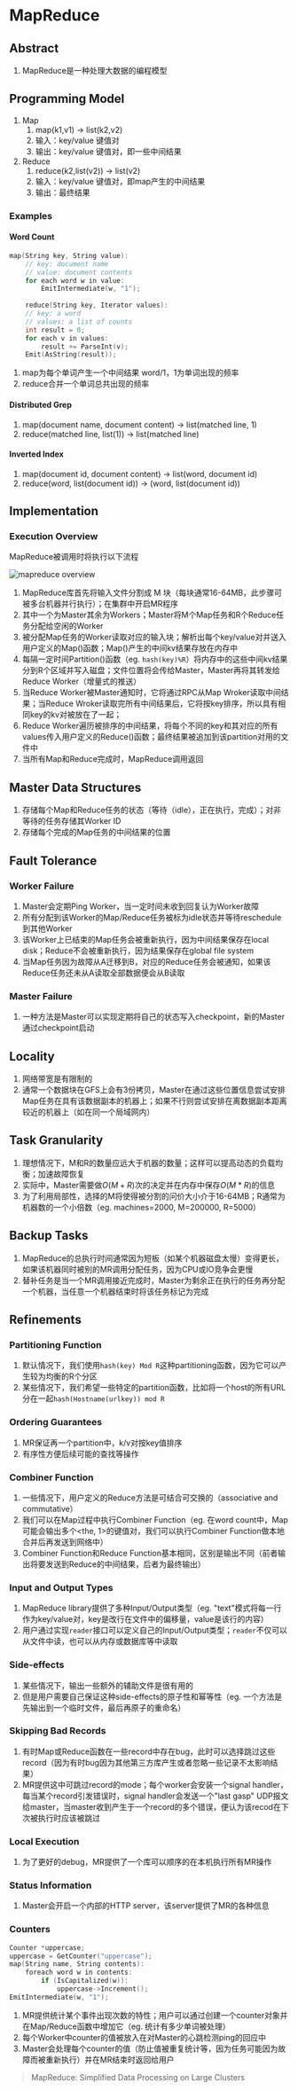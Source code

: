 # MapReduce

## Abstract

1. MapReduce是一种处理大数据的编程模型

## Programming Model

1. Map
   1. map(k1,v1) -> list(k2,v2)
   2. 输入：key/value 键值对
   3. 输出：key/value 键值对，即一些中间结果
2. Reduce
   1. reduce(k2,list(v2)) -> list(v2)
   2. 输入：key/value 键值对，即map产生的中间结果
   3. 输出：最终结果

### Examples

#### Word Count

```cpp
map(String key, String value):
    // key: document name
    // value: document contents
    for each word w in value:
        EmitIntermediate(w, "1");
    
    reduce(String key, Iterator values):
    // key: a word
    // values: a list of counts
    int result = 0;
    for each v in values:
        result += ParseInt(v);
    Emit(AsString(result));
```

1. map为每个单词产生一个中间结果 word/1，1为单词出现的频率
2. reduce合并一个单词总共出现的频率

#### Distributed Grep

1. map(document name, document content) -> list(matched line, 1)
2. reduce(matched line, list(1)) -> list(matched line)

#### Inverted Index

1. map(document id, document content) -> list(word, document id)
2. reduce(word, list(document id)) -> (word, list(document id))

## Implementation

### Execution Overview

MapReduce被调用时将执行以下流程

![mapreduce overview](https://raw.githubusercontent.com/RickyWei/blog/img/img/20210301232911.png)

1. MapReduce库首先将输入文件分割成 M 块（每块通常16-64MB，此步骤可被多台机器并行执行）；在集群中开启MR程序
2. 其中一个为Master其余为Workers；Master将M个Map任务和R个Reduce任务分配给空闲的Worker
3. 被分配Map任务的Worker读取对应的输入块；解析出每个key/value对并送入用户定义的Map()函数；Map()产生的中间kv结果存放在内存中
4. 每隔一定时间Partition()函数（eg. `hash(key)%R`）将内存中的这些中间kv结果分到R个区域并写入磁盘；文件位置将会传给Master，Master再将其转发给Reduce Worker（增量式的推送）
5. 当Reduce Worker被Master通知时，它将通过RPC从Map Wroker读取中间结果；当Reduce Wroker读取完所有中间结果后，它将按key排序，所以具有相同key的kv对被放在了一起；
6. Reduce Worker遍历被排序的中间结果，将每个不同的key和其对应的所有values传入用户定义的Reduce()函数；最终结果被追加到该partition对用的文件中
7. 当所有Map和Reduce完成时，MapReduce调用返回

## Master Data Structures

1. 存储每个Map和Reduce任务的状态（等待（idle），正在执行，完成）；对非等待的任务存储其Worker ID
2. 存储每个完成的Map任务的中间结果的位置

## Fault Tolerance

### Worker Failure

1. Master会定期Ping Worker，当一定时间未收到回复认为Worker故障
2. 所有分配到该Worker的Map/Reduce任务被标为idle状态并等待reschedule到其他Worker
3. 该Worker上已结束的Map任务会被重新执行，因为中间结果保存在local disk；Reduce不会被重新执行，因为结果保存在global file system
4. 当Map任务因为故障从A迁移到B，对应的Reduce任务会被通知，如果该Reduce任务还未从A读取全部数据便会从B读取

### Master Failure

1. 一种方法是Master可以实现定期将自己的状态写入checkpoint，新的Master通过checkpoint启动

## Locality

1. 网络带宽是有限制的
2. 通常一个数据块在GFS上会有3份拷贝，Master在通过这些位置信息尝试安排Map任务在具有该数据副本的机器上；如果不行则尝试安排在离数据副本距离较近的机器上（如在同一个局域网内）

## Task Granularity

1. 理想情况下，M和R的数量应远大于机器的数量；这样可以提高动态的负载均衡；加速故障恢复
2. 实际中，Master需要做$O(M+R)$次的决定并在内存中保存$O(M*R)$的信息
3. 为了利用局部性，选择的M将使得被分割的问价大小介于16-64MB；R通常为机器数的一个小倍数（eg. machines=2000, M=200000, R=5000）

## Backup Tasks

1. MapReduce的总执行时间通常因为短板（如某个机器磁盘太慢）变得更长，如果该机器同时被别的MR调用分配任务，因为CPU或IO竞争会更慢
2. 替补任务是当一个MR调用接近完成时，Master为剩余正在执行的任务再分配一个机器，当任意一个机器结束时将该任务标记为完成

## Refinements

### Partitioning Function

1. 默认情况下，我们使用`hash(key) Mod R`这种partitioning函数，因为它可以产生较为均衡的R个分区
2. 某些情况下，我们希望一些特定的partition函数，比如将一个host的所有URL分在一起`hash(Hostname(urlkey)) mod R`

### Ordering Guarantees

1. MR保证再一个partition中，k/v对按key值排序
2. 有序性方便后续可能的查找等操作

### Combiner Function

1. 一些情况下，用户定义的Reduce方法是可结合可交换的（associative and commutative）
2. 我们可以在Map过程中执行Combiner Function（eg. 在word count中，Map可能会输出多个<the, 1>的键值对，我们可以执行Combiner Function做本地合并后再发送到网络中）
3. Combiner Function和Reduce Function基本相同，区别是输出不同（前者输出将要发送到Reduce的中间结果，后者为最终输出）

### Input and Output Types

1. MapReduce library提供了多种Input/Output类型（eg. "text"模式将每一行作为key/value对，key是改行在文件中的偏移量，value是该行的内容）
2. 用户通过实现`reader`接口可以定义自己的Input/Output类型；`reader`不仅可以从文件中读，也可以从内存或数据库等中读取

### Side-effects

1. 某些情况下，输出一些额外的辅助文件是很有用的
2. 但是用户需要自己保证这种side-effects的原子性和幂等性（eg. 一个方法是先输出到一个临时文件，最后再原子的重命名）

### Skipping Bad Records

1. 有时Map或Reduce函数在一些record中存在bug，此时可以选择跳过这些record（因为有时bug因为其他第三方库产生或者忽略一些记录不太影响结果）
2. MR提供这中可跳过record的mode；每个worker会安装一个signal handler，每当某个record引发错误时，signal handler会发送一个"last gasp" UDP报文给master，当master收到产生于一个record的多个错误，便认为该recod在下次被执行时应该被跳过

### Local Execution

1. 为了更好的debug，MR提供了一个库可以顺序的在本机执行所有MR操作

### Status Information

1. Master会开启一个内部的HTTP server，该server提供了MR的各种信息

### Counters

```cpp
Counter *uppercase;
uppercase = GetCounter("uppercase");
map(String name, String contents): 
    foreach word w in contents: 
        if (IsCapitalized(w)): 
            uppercase->Increment();
EmitIntermediate(w, "1");
```

1. MR提供统计某个事件出现次数的特性；用户可以通过创建一个counter对象并在Map/Reduce函数中增加它（eg. 统计有多少单词被处理）
2. 每个Worker中counter的值被放入在对Master的心跳检测ping的回应中
3. Master会处理每个counter的值（防止值被重复统计等，因为任务可能因为故障而被重新执行）并在MR结束时返回给用户

> MapReduce: Simplified Data Processing on Large Clusters
